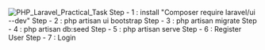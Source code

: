 ![PHP_Laravel_Practical_Task](https://user-images.githubusercontent.com/90738341/133421826-f51ae8c7-1b6b-4444-b211-b322d20c2887.png)
Step - 1 : install "Composer require laravel/ui --dev"
Step - 2 : php artisan ui bootstrap
Step - 3 : php artisan migrate
Step - 4 : php artisan db:seed
Step - 5 : php artisan serve
Step - 6 : Register User
Step - 7 : Login
